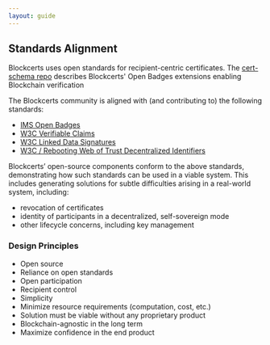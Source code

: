 ```yaml
---
layout: guide
---
```


## Standards Alignment

Blockcerts uses open standards for recipient-centric certificates. The [cert-schema repo](https://github.com/blockchain-certificates/cert-schema) describes Blockcerts' Open Badges extensions enabling Blockchain verification

The Blockcerts community is aligned with (and contributing to) the following standards:

* [IMS Open Badges](https://www.imsglobal.org/sites/default/files/Badges/OBv2p0/index.html)
* [W3C Verifiable Claims](https://w3c.github.io/vc-data-model/)
* [W3C Linked Data Signatures](https://w3c-dvcg.github.io/ld-signatures/)
* [W3C / Rebooting Web of Trust Decentralized Identifiers](https://github.com/WebOfTrustInfo/rebooting-the-web-of-trust-fall2016/blob/master/draft-documents/DID-Spec-Implementers-Draft-01.pdf)

Blockcerts’ open-source components conform to the above standards, demonstrating how such standards can be used in a viable system. This includes generating solutions for subtle difficulties arising in a real-world system, including:

* revocation of certificates
* identity of participants in a decentralized, self-sovereign mode
* other lifecycle concerns, including key management

### Design Principles

*   Open source
*   Reliance on open standards
*   Open participation
*   Recipient control
*   Simplicity
*   Minimize resource requirements (computation, cost, etc.)
*   Solution must be viable without any proprietary product
*   Blockchain-agnostic in the long term
*   Maximize confidence in the end product
